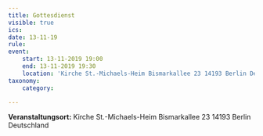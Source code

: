 ```yaml
---
title: Gottesdienst
visible: true
ics: 
date: 13-11-19
rule: 
event:
	start: 13-11-2019 19:00
	end: 13-11-2019 19:30
	location: 'Kirche St.-Michaels-Heim Bismarkallee 23 14193 Berlin Deutschland'
taxonomy:
	category: 

---
```




**Veranstaltungsort:** Kirche St.-Michaels-Heim
Bismarkallee 23
14193 Berlin
Deutschland

